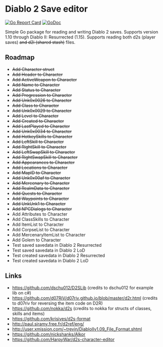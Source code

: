 # Diablo 2 Save editor
[![Go Report Card](https://goreportcard.com/badge/github.com/vitalick/d2s)](https://goreportcard.com/report/github.com/vitalick/d2s)
[![GoDoc](https://godoc.org/github.com/vitalick/d2s?status.svg)](https://godoc.org/github.com/vitalick/d2s)


Simple Go package for reading and writing Diablo 2 saves. Supports version 1.10 through Diablo II: Resurrected (1.15). Supports reading both d2s (player saves) ~~and d2i (shared stash)~~ files.

## Roadmap

- ~~Add Character struct~~
- ~~Add Header to Character~~
- ~~Add ActiveWeapon to Character~~
- ~~Add Name to Character~~
- ~~Add Status to Character~~
- ~~Add Progression to Character~~
- ~~Add Unk0x0026 to Character~~
- ~~Add Class to Character~~
- ~~Add Unk0x0029 to Character~~
- ~~Add Level to Character~~
- ~~Add Created to Character~~
- ~~Add LastPlayed to Character~~
- ~~Add Unk0x0034 to Character~~
- ~~Add HotkeySkills to Character~~
- ~~Add LeftSkill to Character~~
- ~~Add RightSkill to Character~~
- ~~Add LeftSwapSkill to Character~~
- ~~Add RightSwapSkill to Character~~
- ~~Add Appearances to Character~~
- ~~Add Locations to Character~~
- ~~Add MapID to Character~~
- ~~Add Unk0x00af to Character~~
- ~~Add Mercenary to Character~~
- ~~Add RealmData to Character~~
- ~~Add Quests to Character~~
- ~~Add Waypoints to Character~~
- ~~Add UnkUnk1 to Character~~
- ~~Add NPCDialogs to Character~~
- Add Attributes to Character
- Add ClassSkills to Character
- Add ItemList to Character
- Add CorpseList to Character
- Add MercenaryItemList to Character
- Add Golem to Character
- Test saved savedata in Diablo 2 Resurrected
- Test saved savedata in Diablo 2 LoD
- Test created savedata in Diablo 2 Resurrected
- Test created savedata in Diablo 2 LoD

## Links

- https://github.com/dschu012/D2SLib (credits to dschu012 for example lib on c#)
- https://github.com/d07RiV/d07riv.github.io/blob/master/d2r.html (credits to d07riv for reversing the item code on D2R)
- https://github.com/nokka/d2s (credits to nokka for structs of classes, skills and items)
- https://github.com/krisives/d2s-format
- http://paul.siramy.free.fr/d2ref/eng/
- http://user.xmission.com/~trevin/DiabloIIv1.09_File_Format.shtml
- https://github.com/nickshanks/Alkor
- https://github.com/HarpyWar/d2s-character-editor


